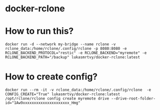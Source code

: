 # docker-rclone

# How to run this?
`
docker run -d --network my-bridge --name rclone -v rclone_data:/home/rclone/.config/rclone -p 8080:8080 -e RCLONE_BACKEND_PROTOCOL="restic" -e RCLONE_BACKEND="myremote" -e RCLONE_BACKEND_PATH="/backup" lukasmrtvy/docker-rclone:latest `

# How to create config? 

`docker run --rm -it -v rclone_data:/home/rclone/.config/rclone  -e CONFIG_CREATE="True" lukasmrtvy/docker-rclone:latest /opt/rclone/rclone config create myremote drive --drive-root-folder-id="1Aw9xxxxxxxxxxxxxxxxxxxxx_Hmg"
 `
